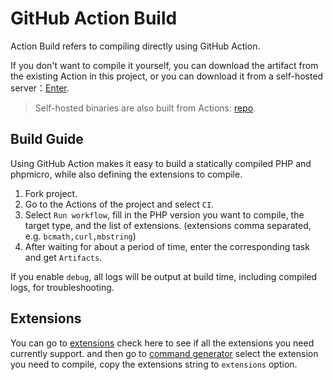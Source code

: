 # GitHub Action Build

Action Build refers to compiling directly using GitHub Action.

If you don't want to compile it yourself, you can download the artifact from the existing Action in this project, 
or you can download it from a self-hosted server：[Enter](https://dl.zhamao.xin/static-php-cli/).

> Self-hosted binaries are also built from Actions: [repo](https://github.com/zhamao-robot/static-php-cli).

## Build Guide

Using GitHub Action makes it easy to build a statically compiled PHP and phpmicro, 
while also defining the extensions to compile.

1. Fork project.
2. Go to the Actions of the project and select `CI`.
3. Select `Run workflow`, fill in the PHP version you want to compile, the target type, and the list of extensions. (extensions comma separated, e.g. `bcmath,curl,mbstring`)
4. After waiting for about a period of time, enter the corresponding task and get `Artifacts`.

If you enable `debug`, all logs will be output at build time, including compiled logs, for troubleshooting.

## Extensions

You can go to [extensions](/zh/guide/extensions) check here to see if all the extensions you need currently support.
and then go to [command generator](/zh/guide/cli-generator) select the extension you need to compile, copy the extensions string to `extensions` option.
